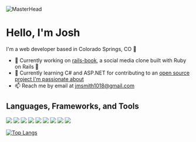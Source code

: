 ![MasterHead](https://live.staticflickr.com/65535/52185224349_74301fa3f5_k.jpg)

# Hello, I'm Josh

I'm a web developer based in Colorado Springs, CO :mount_fuji:

- :telescope: Currently working on [rails-book](https://github.com/JoshDevHub/rails-book), a social media clone built with Ruby on Rails :gem:
- :seedling: Currently learning C# and ASP.NET for contributing to an [open source project I'm passionate about](https://github.com/leaderboardsgg/leaderboard-backend)
- :mailbox: Reach me by email at jmsmith1018@gmail.com

## Languages, Frameworks, and Tools
[<img src="https://img.shields.io/badge/-Ruby-CC342D?logo=ruby&logoColor=white&style=for-the-badge"/>]() [<img src="https://img.shields.io/badge/-rails-CC0000?logo=ruby-on-rails&logoColor=white&style=for-the-badge"/>]() [<img src="https://img.shields.io/badge/-html5-E34F26?logo=html5&logoColor=white&style=for-the-badge"/>]() [<img src="https://img.shields.io/badge/-css3-1572B6?logo=css3&logoColor=white&style=for-the-badge"/>]() [<img src="https://img.shields.io/badge/-javascript-F7DF1E?logo=javascript&logoColor=white&style=for-the-badge"/>]() [<img src="https://img.shields.io/badge/-stimulus-77E8B9?logo=stimulus&logoColor=white&style=for-the-badge"/>]() [<img src="https://img.shields.io/badge/-git-F05032?logo=git&logoColor=white&style=for-the-badge"/>]() [<img src="https://img.shields.io/badge/-github-181717?logo=github&logoColor=white&style=for-the-badge"/>]() [<img src="https://img.shields.io/badge/-heroku-430098?logo=heroku&logoColor=white&style=for-the-badge"/>]()

[![Top Langs](https://github-readme-stats.vercel.app/api/top-langs/?username=JoshDevHub&layout=compact&theme=dracula&langs_count=6)](https://github.com/anuraghazra/github-readme-stats)
